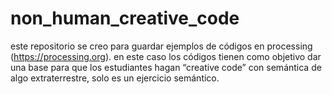 # non_human_creative_code
este repositorio se creo para guardar ejemplos de códigos en processing (https://processing.org). en este caso los códigos tienen como objetivo dar una base para que los estudiantes hagan “creative code” con semántica de algo extraterrestre, solo es un ejercicio semántico.
